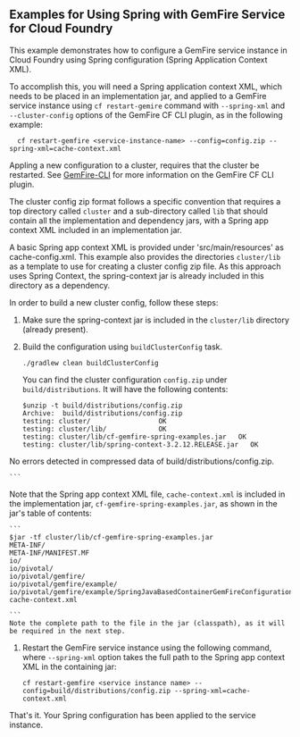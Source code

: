 Examples for Using Spring with GemFire Service for Cloud Foundry
----

This example demonstrates how to configure a GemFire service instance in Cloud Foundry using Spring configuration (Spring Application Context XML).

To accomplish this, you will need a Spring application context XML, which needs to be placed in an implementation jar, and applied to a GemFire service instance using `cf restart-gemire` command with `--spring-xml` and `--cluster-config` options of the GemFire CF CLI plugin, as in the following example:

```
  cf restart-gemfire <service-instance-name> --config=config.zip --spring-xml=cache-context.xml
```

Appling a new configuration to a cluster, requires that the cluster be restarted. See [GemFire-CLI](http://docs.pivotal.io/gemfire-cf/gfe-cli.html) for more information on the GemFire CF CLI plugin.
 
The cluster config zip format follows a specific convention that requires a top directory called `cluster` and a sub-directory called `lib` that should contain all the implementation and dependency jars, with a Spring app context XML included in an implementation jar. 

A basic Spring app context XML is provided under 'src/main/resources' as cache-config.xml. This example also provides the directories `cluster/lib` as a template to use for creating a cluster config zip file. As this approach uses Spring Context, the spring-context jar is already included in this directory as a dependency.

In order to build a new cluster config, follow these steps:

1. Make sure the spring-context jar is included in the `cluster/lib` directory (already present).
1. Build the configuration using `buildClusterConfig` task.

    ```
    ./gradlew clean buildClusterConfig
    ```
    You can find the cluster configuration `config.zip` under `build/distributions`. It will have the following contents:
    
    ```
    $unzip -t build/distributions/config.zip 
	Archive:  build/distributions/config.zip
    testing: cluster/                 OK
    testing: cluster/lib/             OK
    testing: cluster/lib/cf-gemfire-spring-examples.jar   OK
    testing: cluster/lib/spring-context-3.2.12.RELEASE.jar   OK
No errors detected in compressed data of build/distributions/config.zip.

    ```
Note that the Spring app context XML file, `cache-context.xml` is included in the implementation jar, `cf-gemfire-spring-examples.jar`, as shown in the jar's table of contents:

	```
	$jar -tf cluster/lib/cf-gemfire-spring-examples.jar 
	META-INF/
	META-INF/MANIFEST.MF
	io/
	io/pivotal/
	io/pivotal/gemfire/
	io/pivotal/gemfire/example/
	io/pivotal/gemfire/example/SpringJavaBasedContainerGemFireConfiguration.class
	cache-context.xml

	```
	Note the complete path to the file in the jar (classpath), as it will be required in the next step.

1. Restart the GemFire service instance using the following command, where `--spring-xml` option takes the full path to the Spring app context XML in the containing jar: 

	```
	cf restart-gemfire <service instance name> --config=build/distributions/config.zip --spring-xml=cache-context.xml
	```

That's it. Your Spring configuration has been applied to the service instance.